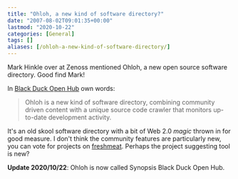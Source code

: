 ```yaml
---
title: "Ohloh, a new kind of software directory?"
date: "2007-08-02T09:01:35+00:00"
lastmod: "2020-10-22"
categories: [General]
tags: []
aliases: [/ohloh-a-new-kind-of-software-directory/]
---
```


Mark Hinkle over at Zenoss mentioned Ohloh, a new open source software directory. Good find Mark!

In [Black Duck Open Hub](https://www.openhub.net/) own words:
> Ohloh is a new kind of software directory, combining community driven content with a unique source code crawler that monitors up-to-date development activity.

It's an old skool software directory with a bit of Web 2.0 *magic* thrown in for good measure. I don't think the community features are particularly new, you can vote for projects on [freshmeat](http://freshmeat.net/). Perhaps the project suggesting tool is new?

**Update 2020/10/22**: Ohloh is now called Synopsis Black Duck Open Hub.
